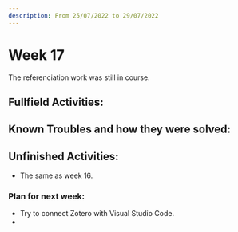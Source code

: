 ```yaml
---
description: From 25/07/2022 to 29/07/2022
---
```


# Week 17

The referenciation work was still in course.

## Fullfield Activities:



## Known Troubles and how they were solved:




## Unfinished Activities:

* The same as week 16.

### Plan for next week:

* Try to connect Zotero with Visual Studio Code.
* <script src="https://utteranc.es/client.js"
        repo="PhantomAurelia/activitiesbook-jb"
        issue-term="pathname"
        theme="github-light"
        crossorigin="anonymous"
        async>
</script>